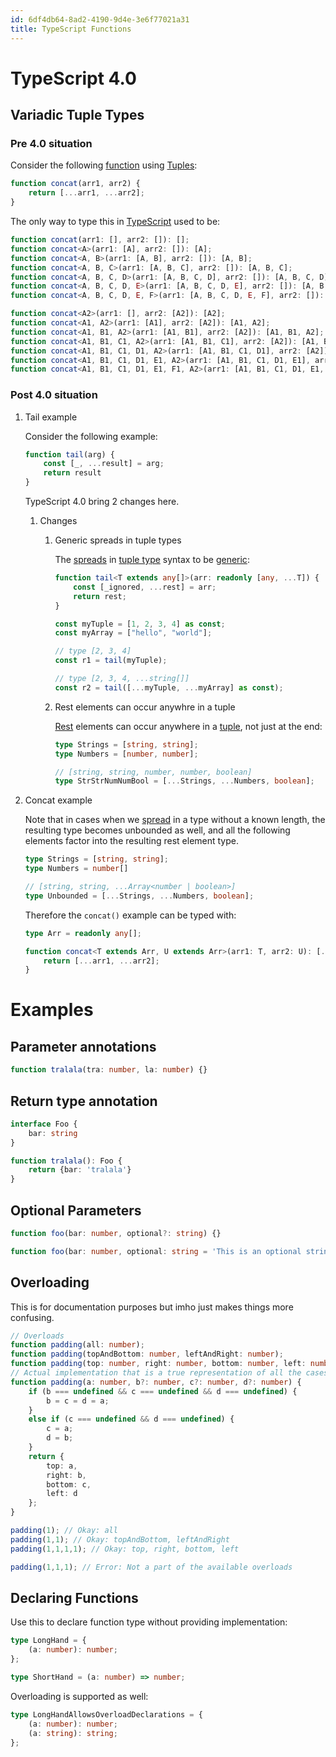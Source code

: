 ```yaml
---
id: 6df4db64-8ad2-4190-9d4e-3e6f77021a31
title: TypeScript Functions
---
```


# TypeScript 4.0

## Variadic Tuple Types

### Pre 4.0 situation

Consider the following
[function](20201006111125-javascript_function_declerations) using
[Tuples](20200929163624-typescript_tuple_type):

``` javascript
function concat(arr1, arr2) {
    return [...arr1, ...arr2];
}
```

The only way to type this in [TypeScript](20200929161126-typescript)
used to be:

``` typescript
function concat(arr1: [], arr2: []): [];
function concat<A>(arr1: [A], arr2: []): [A];
function concat<A, B>(arr1: [A, B], arr2: []): [A, B];
function concat<A, B, C>(arr1: [A, B, C], arr2: []): [A, B, C];
function concat<A, B, C, D>(arr1: [A, B, C, D], arr2: []): [A, B, C, D];
function concat<A, B, C, D, E>(arr1: [A, B, C, D, E], arr2: []): [A, B, C, D, E];
function concat<A, B, C, D, E, F>(arr1: [A, B, C, D, E, F], arr2: []): [A, B, C, D, E, F];)

function concat<A2>(arr1: [], arr2: [A2]): [A2];
function concat<A1, A2>(arr1: [A1], arr2: [A2]): [A1, A2];
function concat<A1, B1, A2>(arr1: [A1, B1], arr2: [A2]): [A1, B1, A2];
function concat<A1, B1, C1, A2>(arr1: [A1, B1, C1], arr2: [A2]): [A1, B1, C1, A2];
function concat<A1, B1, C1, D1, A2>(arr1: [A1, B1, C1, D1], arr2: [A2]): [A1, B1, C1, D1, A2];
function concat<A1, B1, C1, D1, E1, A2>(arr1: [A1, B1, C1, D1, E1], arr2: [A2]): [A1, B1, C1, D1, E1, A2];
function concat<A1, B1, C1, D1, E1, F1, A2>(arr1: [A1, B1, C1, D1, E1, F1], arr2: [A2]): [A1, B1, C1, D1, E1, F1, A2];
```

### Post 4.0 situation

1.  Tail example

    Consider the following example:

    ``` javascript
    function tail(arg) {
        const [_, ...result] = arg;
        return result
    }
    ```

    TypeScript 4.0 bring 2 changes here.

    1.  Changes

        1.  Generic spreads in tuple types

            The [spreads](20201014094144-spread) in [tuple
            type](20200929163624-typescript_tuple_type) syntax to be
            [generic](20200929163051-typescript_generics):

            ``` typescript
            function tail<T extends any[]>(arr: readonly [any, ...T]) {
                const [_ignored, ...rest] = arr;
                return rest;
            }

            const myTuple = [1, 2, 3, 4] as const;
            const myArray = ["hello", "world"];

            // type [2, 3, 4]
            const r1 = tail(myTuple);

            // type [2, 3, 4, ...string[]]
            const r2 = tail([...myTuple, ...myArray] as const);
            ```

        2.  Rest elements can occur anywhre in a tuple

            [Rest](20200922162500-rest_parameters) elements can occur
            anywhere in a [tuple](20200929163624-typescript_tuple_type),
            not just at the end:

            ``` typescript
            type Strings = [string, string];
            type Numbers = [number, number];

            // [string, string, number, number, boolean]
            type StrStrNumNumBool = [...Strings, ...Numbers, boolean];
            ```

2.  Concat example

    Note that in cases when we [spread](20201014094144-spread) in a type
    without a known length, the resulting type becomes unbounded as
    well, and all the following elements factor into the resulting rest
    element type.

    ``` typescript
    type Strings = [string, string];
    type Numbers = number[]

    // [string, string, ...Array<number | boolean>]
    type Unbounded = [...Strings, ...Numbers, boolean];
    ```

    Therefore the `concat()` example can be typed with:

    ``` typescript
    type Arr = readonly any[];

    function concat<T extends Arr, U extends Arr>(arr1: T, arr2: U): [...T, ...U] {
        return [...arr1, ...arr2];
    }
    ```

# Examples

## Parameter annotations

``` typescript
function tralala(tra: number, la: number) {}
```

## Return type annotation

``` typescript
interface Foo {
    bar: string
}

function tralala(): Foo {
    return {bar: 'tralala'}
}
```

## Optional Parameters

``` typescript
function foo(bar: number, optional?: string) {}
```

``` typescript
function foo(bar: number, optional: string = 'This is an optional string') {}
```

## Overloading

This is for documentation purposes but imho just makes things more
confusing.

``` typescript
// Overloads
function padding(all: number);
function padding(topAndBottom: number, leftAndRight: number);
function padding(top: number, right: number, bottom: number, left: number);
// Actual implementation that is a true representation of all the cases the function body needs to handle
function padding(a: number, b?: number, c?: number, d?: number) {
    if (b === undefined && c === undefined && d === undefined) {
        b = c = d = a;
    }
    else if (c === undefined && d === undefined) {
        c = a;
        d = b;
    }
    return {
        top: a,
        right: b,
        bottom: c,
        left: d
    };
}

padding(1); // Okay: all
padding(1,1); // Okay: topAndBottom, leftAndRight
padding(1,1,1,1); // Okay: top, right, bottom, left

padding(1,1,1); // Error: Not a part of the available overloads
```

## Declaring Functions

Use this to declare function type without providing implementation:

``` typescript
type LongHand = {
    (a: number): number;
};

type ShortHand = (a: number) => number;
```

Overloading is supported as well:

``` typescript
type LongHandAllowsOverloadDeclarations = {
    (a: number): number;
    (a: string): string;
};
```
